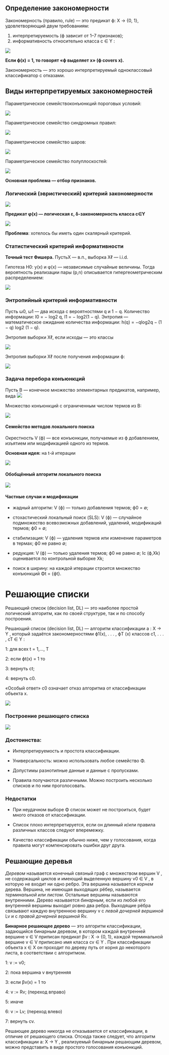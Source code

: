 ## Определение закономерности 

Закономерность (правило, rule) — это предикат ϕ: X → {0, 1}, удовлетворяющий двум требованиям:

1) интерпретируемость (ϕ зависит от 1–7 признаков);
2) информативность относительно класса c ∈ Y :

<img src="https://github.com/temirkayaeva/ml/blob/main/1.png">

**Если ϕ(x) = 1, то говорят «ϕ выделяет x» (ϕ covers x).**

Закономерность — это хорошо интерпретируемый одноклассовый классификатор с отказами.


## Виды интерпретируемых закономерностей
Параметрическое семействоконъюнкций пороговых условий:

<img src="https://github.com/temirkayaeva/ml/blob/main/1(1).png">

Параметрическое семейство синдромных правил:

<img src="https://github.com/temirkayaeva/ml/blob/main/2.png">

Параметрическое семейство шаров:

<img src="https://github.com/temirkayaeva/ml/blob/main/3.png">

Параметрическое семейство полуплоскостей:

<img src="https://github.com/temirkayaeva/ml/blob/main/4.png">


**Основная проблема — отбор признаков.**

### Логический (эвристический) критерий закономерности

<img src="https://github.com/temirkayaeva/ml/blob/main/5.png">

**Предикат φ(x) —  логическая ε, δ-закономерность класса c∈Y** 

<img src="https://github.com/temirkayaeva/ml/blob/main/6.png">

**Проблема**: хотелось бы иметь один скалярный критерий.

### Статистический критерий информативности

**Точный тест Фишера.** ПустьX — в.п., выборка Xℓ — i.i.d.

Гипотеза H0: y(x) и φ(x) — независимые случайные величины. Тогда вероятность реализации пары (p,n) описывается гипергеометрическим распределением:

<img src="https://github.com/temirkayaeva/ml/blob/main/7.png">

### Энтропийный критерий информативности

Пусть ω0, ω1 — два исхода с вероятностями q и 1 − q. Количество информации: I0 = − log2 q, I1 = − log2(1 − q). Энтропия — математическое ожидание количества информации: h(q) = −qlog2q − (1 − q) log2 (1 − q).

Энтропия выборки Xℓ, если исходы — это классы

<img src="https://github.com/temirkayaeva/ml/blob/main/8.png">

Энтропия выборки Xℓ после получения информации ϕ:

<img src="https://github.com/temirkayaeva/ml/blob/main/9.png">

### Задача перебора конъюнкций

Пусть B — конечное множество элементарных предикатов, например, вида <img src="https://github.com/temirkayaeva/ml/blob/main/10.png">

Множество конъюнкций с ограниченным числом термов из B: 

<img src="https://github.com/temirkayaeva/ml/blob/main/11.png">

#### Семейство методов локального поиска

Окрестность V (ϕ) — все конъюнкции, получаемые из ϕ добавлением, изъятием или модификацией одного из термов.

**Основная идея:** на t-й итерации

<img src="https://github.com/temirkayaeva/ml/blob/main/12.png">

#### Обобщённый алгоритм локального поиска

<img src="https://github.com/temirkayaeva/ml/blob/main/13.png">

#### Частные случаи и модификации

* жадный алгоритм: V (ϕ) — только добавления термов; ϕ0 = ∅;

* стохастический локальный поиск (SLS): V (ϕ) — случайное подмножество всевозможных добавлений, удалений, модификаций термов; ϕ0 = ∅;

* стабилизация: V (ϕ) — удаления термов или изменение параметров в термах; ϕ0 не равно ∅;

* редукция: V (ϕ) — только удаления термов; ϕ0 не равно ∅; Ic (ϕ,Xk) оценивается по контрольной выборке Xk;

* поиск в ширину: на каждой итерации строится множество конъюнкций Φt = {ϕt}.

# Решающие списки

Решающий список (decision list, DL) — это наиболее простой логический алгоритм, как по своей структуре, так и по способу построения.

Решающий список (decision list, DL) — алгоритм классификации a : X → Y , который задаётся закономерностями ϕ1(x), . . . , ϕT (x) классов c1, . . . , cT ∈ Y :

1: для всех t = 1,..., T

2: если ϕt(x) = 1 то

3: вернуть ct;

4: вернуть c0.

«Особый ответ» c0 означает отказ алгоритма от классификации объекта x.

<img src="https://github.com/temirkayaeva/ml/blob/main/14.png">

### Построение решающего списка

<img src="https://github.com/temirkayaeva/ml/blob/main/15.png">


### Достоинства:

* Интерпретируемость и простота классификации.

* Универсальность: можно использовать любое семейство Φ.

* Допустимы разнотипные данные и данные с пропусками.

* Правила получаются различными. Можно построить несколько списков и по ним проголосовать.

### Недостатки

* При неудачном выборе Φ список может не построиться, будет много отказов от классификации.

* Список плохо интерпретируется, если он длинный и/или правила различных классов следуют вперемежку.

* Качество классификации обычно ниже, чем у голосования, когда правила могут компенсировать ошибки друг друга.



## Решающие деревья

*Деревом* называется конечный связный граф с множеством вершин V , не содержащий циклов и имеющий выделенную вершину v0 ∈ V , в которую не входит ни одно ребро. Эта вершина называется *корнем* дерева. Вершина, не имеющая выходящих рёбер, называется *терминальной или листом*. Остальные вершины называются внутренними. Дерево называется *бинарным*, если из любой его внутренней вершины выходит ровно два ребра. Выходящие рёбра связывают каждую внутреннюю вершину v с *левой дочерней вершиной* Lv и с *правой дочерней вершиной* Rv.

**Бинарное решающее дерево** — это алгоритм классификации, задающийся бинарным деревом, в котором каждой внутренней вершине v ∈ V приписан предикат βv : X → {0, 1}, каждой терминальной вершине v ∈ V приписано имя класса cv ∈ Y . При классификации объекта x ∈ X он проходит по дереву путь от корня до некоторого листа, в соответствии с алгоритмом.

1: v := v0;

2: пока вершина v внутренняя

3: если βv(x) = 1 то

4: v := Rv; (переход вправо)

5: иначе

6: v := Lv; (переход влево)

7: вернуть cv.

Решающее дерево никогда не отказывается от классификации, в отличие от решающего списка. Отсюда также следует, что алгоритм классификации a: X → Y , реализуемый бинарным решающим деревом, можно представить в виде простого голосования конъюнкций.
